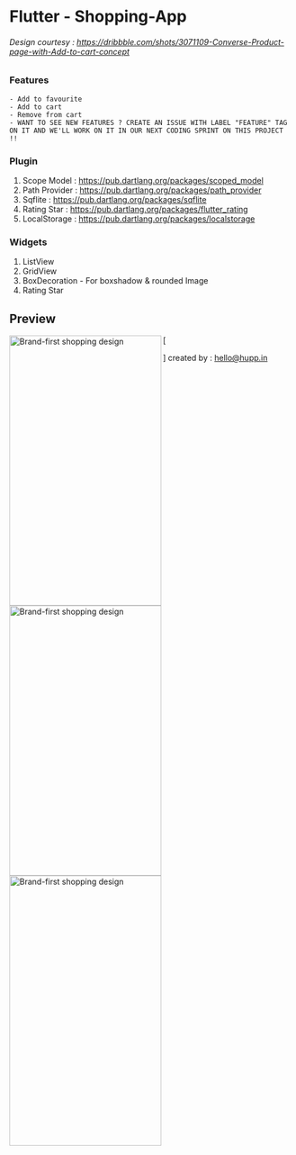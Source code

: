 # Flutter - Shopping-App
###### Design courtesy : https://dribbble.com/shots/3071109-Converse-Product-page-with-Add-to-cart-concept


### Features
    - Add to favourite
    - Add to cart
    - Remove from cart
    - WANT TO SEE NEW FEATURES ? CREATE AN ISSUE WITH LABEL "FEATURE" TAG ON IT AND WE'LL WORK ON IT IN OUR NEXT CODING SPRINT ON THIS PROJECT !!
### Plugin
1. Scope Model      : https://pub.dartlang.org/packages/scoped_model
2. Path Provider    : https://pub.dartlang.org/packages/path_provider
3. Sqflite          : https://pub.dartlang.org/packages/sqflite
4. Rating Star     : https://pub.dartlang.org/packages/flutter_rating
5. LocalStorage     : https://pub.dartlang.org/packages/localstorage

### Widgets
1. ListView
2. GridView
3. BoxDecoration - For boxshadow & rounded Image
4. Rating Star

## Preview

[<img src="http://demo.hupp.in/hupp-files/ecom1.png" width="270" height="480" alt="Brand-first shopping design" align="left">](http://demo.hupp.in/hupp-files/ecom1.png)
    [<img src="http://demo.hupp.in/hupp-files/ecom2.png" width="270" height="480" alt="Brand-first shopping design" align="left">](http://demo.hupp.in/hupp-files/ecom2.png)
    [<img src="http://demo.hupp.in/hupp-files/ecom3.png" width="270" height="480" alt="Brand-first shopping design" align="left">](http://demo.hupp.in/hupp-files/ecom3.png)

[<p></p>]
created by : hello@hupp.in
